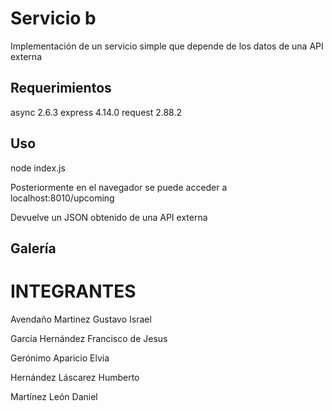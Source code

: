 # Servicio b

Implementación de un servicio simple que depende de los datos de una API externa

## Requerimientos

async 2.6.3
express 4.14.0
request 2.88.2

## Uso

node index.js

Posteriormente en el navegador se puede acceder a localhost:8010/upcoming

Devuelve un JSON obtenido de una API externa

## Galería


# INTEGRANTES

Avendaño Martinez Gustavo Israel

García Hernández Francisco de Jesus

Gerónimo Aparicio Elvia

Hernández Láscarez Humberto

Martínez León Daniel
